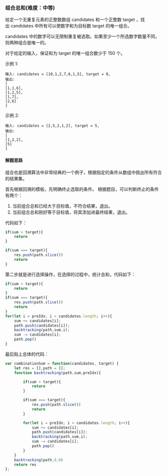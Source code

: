 ### 组合总和(难度：中等)

给定一个无重复元素的正整数数组 candidates 和一个正整数 target ，找出 candidates 中所有可以使数字和为目标数 target 的唯一组合。

candidates 中的数字可以无限制重复被选取。如果至少一个所选数字数量不同，则两种组合是唯一的。 

对于给定的输入，保证和为 target 的唯一组合数少于 150 个。

示例 1:
```
输入: candidates = [10,1,2,7,6,1,5], target = 8,
输出:
[
[1,1,6],
[1,2,5],
[1,7],
[2,6]
]
```
示例 2:
```
输入: candidates = [2,5,2,1,2], target = 5,
输出:
[
[1,2,2],
[5]
]
```
#### 解题思路

组合也是回溯算法中非常经典的一个例子，根据指定的条件从数组中挑出所有符合的结果集。

首先根据回溯的模板，先明确终止选取的条件。
根据题目，可以判断终止的条件有两个：

1. 当前组合总和已经大于目标值，不符合结果，退出。
2. 当前组合总和刚好等于目标值，将其添加进最终结果，退出。

代码如下：
```JavaScript
if(sum > target){
	return
}

if(sum === target){
	res.push(path.slice())
	return
}
```
第二步就是进行选择操作，在选择的过程中，统计总和，代码如下：
```JavaScript
if(sum > target){
	return
}
if(sum === target){
	res.push(path.slice())
	return
}
for(let i = preIdx; i < candidates.length; i++){
	sum += candidates[i];
	path.push(candidates[i]);
	backtracking(path,sum,i);
	sum -= candidates[i];
	path.pop()
}
```

最后贴上总体的代码：
```JavaScript
var combinationSum = function(candidates, target) {
    let res = [],path = [];
    function backtracking(path,sum,preIdx){

        if(sum > target){
            return
        }

        if(sum === target){
            res.push(path.slice())
            return
        }

        for(let i = preIdx; i < candidates.length; i++){
            sum += candidates[i];
            path.push(candidates[i]);
            backtracking(path,sum,i);
            sum -= candidates[i];
            path.pop()
        }
    }
    backtracking(path,0,0)
    return res
};
```